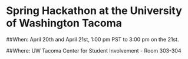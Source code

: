 # Spring Hackathon at the University of Washington Tacoma

##When: April 20th and April 21st, 1:00 pm PST to 3:00 pm on the 21st.

##Where: UW Tacoma Center for Student Involvement - Room 303-304

